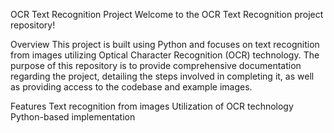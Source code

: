OCR Text Recognition Project
Welcome to the OCR Text Recognition project repository!

Overview
This project is built using Python and focuses on text recognition from images utilizing Optical Character Recognition (OCR) technology. The purpose of this repository is to provide comprehensive documentation regarding the project, detailing the steps involved in completing it, as well as providing access to the codebase and example images.

Features
Text recognition from images
Utilization of OCR technology
Python-based implementation
